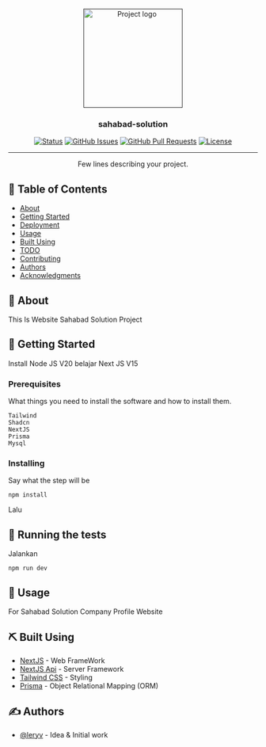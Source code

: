 <p align="center">
  <a href="" rel="noopener">
 <img width=200px height=200px src="/image.png" alt="Project logo"></a>
</p>

<h3 align="center">sahabad-solution</h3>

<div align="center">

[![Status](https://img.shields.io/badge/status-active-success.svg)]()
[![GitHub Issues](https://img.shields.io/github/issues/kylelobo/The-Documentation-Compendium.svg)](https://github.com/kylelobo/The-Documentation-Compendium/issues)
[![GitHub Pull Requests](https://img.shields.io/github/issues-pr/kylelobo/The-Documentation-Compendium.svg)](https://github.com/kylelobo/The-Documentation-Compendium/pulls)
[![License](https://img.shields.io/badge/license-MIT-blue.svg)](/LICENSE)

</div>

---

<p align="center"> Few lines describing your project.
    <br> 
</p>

## 📝 Table of Contents

- [About](#about)
- [Getting Started](#getting_started)
- [Deployment](#deployment)
- [Usage](#usage)
- [Built Using](#built_using)
- [TODO](../TODO.md)
- [Contributing](../CONTRIBUTING.md)
- [Authors](#authors)
- [Acknowledgments](#acknowledgement)

## 🧐 About <a name = "about"></a>

This Is Website Sahabad Solution Project

## 🏁 Getting Started <a name = "getting_started"></a>

Install Node JS V20
belajar Next JS V15

### Prerequisites

What things you need to install the software and how to install them.

```
Tailwind
Shadcn
NextJS
Prisma
Mysql
```

### Installing

Say what the step will be

```
npm install
```

Lalu

## 🔧 Running the tests <a name = "tests"></a>

Jalankan

```
npm run dev
```

## 🎈 Usage <a name="usage"></a>

For Sahabad Solution Company Profile Website

## ⛏️ Built Using <a name = "built_using"></a>

- [NextJS](https://nextjs.org/) - Web FrameWork
- [NextJS Api](https://nextjs.org/) - Server Framework
- [Tailwind CSS](https://tailwindcss.com/) - Styling
- [Prisma](https://www.prisma.io/) - Object Relational Mapping (ORM)

## ✍️ Authors <a name = "authors"></a>

- [@leryv](https://github.com/Leryv/) - Idea & Initial work
